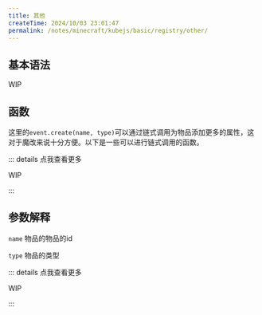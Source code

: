 ```yaml
---
title: 其他
createTime: 2024/10/03 23:01:47
permalink: /notes/minecraft/kubejs/basic/registry/other/
---
```


## 基本语法

WIP

## 函数

这里的`event.create(name, type)`可以通过链式调用为物品添加更多的属性，这对于魔改来说十分方便。以下是一些可以进行链式调用的函数。

::: details 点我查看更多

WIP

:::

## 参数解释

`name` 物品的物品的id

`type` 物品的类型

::: details 点我查看更多

WIP

:::
